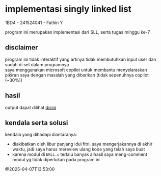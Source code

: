 # implementasi singly linked list
1BD4 - 241524041 - Fathin Y

program ini merupakan implementasi dari SLL, serta tugas minggu ke-7

## disclaimer
program ini tidak interaktif yang artinya tidak membutuhkan input user dan sudah di set dalam programnya<br>
saya menggunakan microsoft copilot untuk membantu menyelaraskan pikiran saya dengan masalah yang diberikan (tidak sepenuhnya copilot (~30%))

## hasil
output dapat dilihat [disini](https://imgur.com/a/6Vbsge0)

## kendala serta solusi
kendala yang dihadapi diantaranya:<br>
- diakibatkan oleh libur panjang idul fitri, saya mengerjakannya di akhir waktu, jadi saya harus mereview ulang kode yang telah saya buat 
- karena modul di `NRLL.c` terlalu banyak alhasil saya meng-comment modul yg tidak diperlukan pada program ini


@2025-04-07T13:53:00
